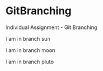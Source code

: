 # GitBranching
 Individual Assignment - Git Branching

I am in branch sun

I am in branch moon

I am in branch pluto
